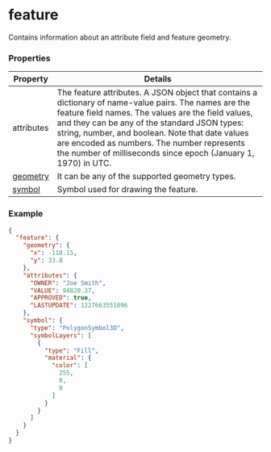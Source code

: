 # feature

Contains information about an attribute field and feature geometry.

### Properties

| Property | Details
| --- | ---
| attributes | The feature attributes. A JSON object that contains a dictionary of name-value pairs. The names are the feature field names. The values are the field values, and they can be any of the standard JSON types: string, number, and boolean. Note that date values are encoded as numbers. The number represents the number of milliseconds since epoch (January 1, 1970) in UTC.
| [geometry](geometry.md) | It can be any of the supported geometry types.
| [symbol](symbol3D.md) | Symbol used for drawing the feature.


### Example

```json
{
  "feature": {
    "geometry": {
      "x": -118.15,
      "y": 33.8
    },
    "attributes": {
      "OWNER": "Joe Smith",
      "VALUE": 94820.37,
      "APPROVED": true,
      "LASTUPDATE": 1227663551096
    },
    "symbol": {
      "type": "PolygonSymbol3D",
      "symbolLayers": [
        {
          "type": "Fill",
          "material": {
            "color": [
              255,
              0,
              0
            ]
          }
        }
      ]
    }
  }
}
```

